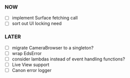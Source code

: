 ### NOW
- [ ] implement Surface fetching call
- [ ] sort out UI locking need

### LATER
- [ ] migrate CameraBrowser to a singleton?
- [ ] wrap EdsError
- [ ] consider lambdas instead of event handling functions?
- [ ] Live View support
- [ ] Canon error logger
